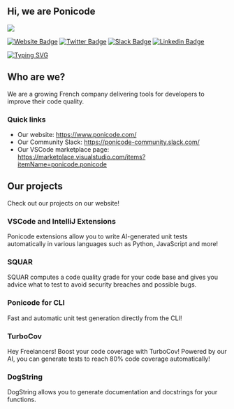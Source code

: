 ## Hi, we are Ponicode

![](https://komarev.com/ghpvc/?username=ponicode)

[![Website Badge](https://img.shields.io/badge/Website-3b5998?style=flat-square&logo=google-chrome&logoColor=white)](https://ponicode.com)
[![Twitter Badge](https://img.shields.io/badge/-Twitter-00acee?style=flat-square&logo=Twitter&logoColor=white)](https://twitter.com/PonicodeDev)
[![Slack Badge](https://img.shields.io/badge/-Slack-4a154b?style=flat-square&logo=Slack&logoColor)](https://ponicode-community.slack.com/)
[![Linkedin Badge](https://img.shields.io/badge/-Linkedin-0e76a8?style=flat-square&logo=Linkedin&logoColor)](https://linkedin.com/Ponicode)

[![Typing SVG](https://readme-typing-svg.herokuapp.com?color=%2336BCF7&lines=Welcome+to+our+official+GitHub;Ponicode+helps+with+code+quality)](https://git.io/typing-svg)

## Who are we?

We are a growing French company delivering tools for developers to improve their code quality.

### Quick links

- Our website: https://www.ponicode.com/
- Our Community Slack: https://ponicode-community.slack.com/
- Our VSCode marketplace page: https://marketplace.visualstudio.com/items?itemName=ponicode.ponicode

<div>
  <!-- add github profile by team -->
</div>

<!-- add emojis -->

## Our projects

Check out our projects on our website!

### VSCode and IntelliJ Extensions

Ponicode extensions allow you to write AI-generated unit tests automatically in various languages such as Python, JavaScript and more!

### SQUAR

SQUAR computes a code quality grade for your code base and gives you advice what to test to avoid security breaches and possible bugs.

### Ponicode for CLI

Fast and automatic unit test generation directly from the CLI!

### TurboCov

Hey Freelancers! Boost your code coverage with TurboCov! Powered by our AI, you can generate tests to reach 80% code coverage automatically!

### DogString

DogString allows you to generate documentation and docstrings for your functions.
